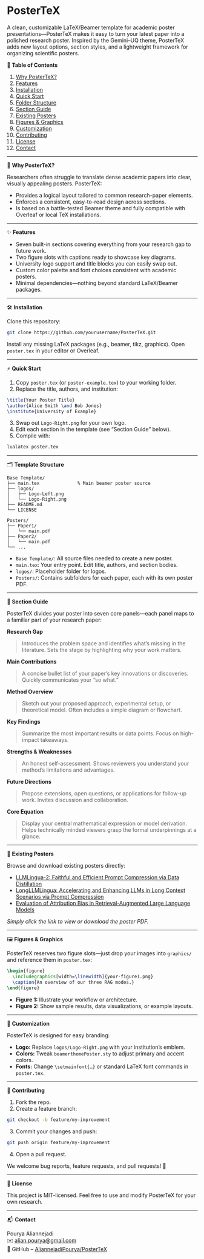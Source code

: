 # PosterTeX

A clean, customizable LaTeX/Beamer template for academic poster presentations—PosterTeX makes it easy to turn your latest paper into a polished research poster. Inspired by the Gemini–UQ theme, PosterTeX adds new layout options, section styles, and a lightweight framework for organizing scientific posters.

📖 **Table of Contents**

1. [Why PosterTeX?](#why-postertex)
2. [Features](#features)
3. [Installation](#installation)
4. [Quick Start](#quick-start)
5. [Folder Structure](#folder-structure)
6. [Section Guide](#section-guide)
7. [Existing Posters](#existing-posters)
8. [Figures & Graphics](#figures--graphics)
9. [Customization](#customization)
10. [Contributing](#contributing)
11. [License](#license)
12. [Contact](#contact)

---

🎯 **Why PosterTeX?**

Researchers often struggle to translate dense academic papers into clear, visually appealing posters. PosterTeX:

- Provides a logical layout tailored to common research-paper elements.
- Enforces a consistent, easy-to-read design across sections.
- Is based on a battle-tested Beamer theme and fully compatible with Overleaf or local TeX installations.

---

✨ **Features**

- Seven built-in sections covering everything from your research gap to future work.
- Two figure slots with captions ready to showcase key diagrams.
- University logo support and title blocks you can easily swap out.
- Custom color palette and font choices consistent with academic posters.
- Minimal dependencies—nothing beyond standard LaTeX/Beamer packages.

---

🛠️ **Installation**

Clone this repository:

```bash
git clone https://github.com/yourusername/PosterTeX.git
```

Install any missing LaTeX packages (e.g., beamer, tikz, graphicx).
Open `poster.tex` in your editor or Overleaf.

---

⚡ **Quick Start**

1. Copy `poster.tex` (or `poster-example.tex`) to your working folder.
2. Replace the title, authors, and institution:

```latex
\title{Your Poster Title}
\author{Alice Smith \and Bob Jones}
\institute{University of Example}
```

3. Swap out `Logo-Right.png` for your own logo.
4. Edit each section in the template (see “Section Guide” below).
5. Compile with:

```bash
lualatex poster.tex
```

---

🗂️ **Template Structure**

```
Base Template/
├── main.tex              % Main beamer poster source
├── logos/
│   ├── Logo-Left.png
│   └── Logo-Right.png
├── README.md
└── LICENSE

Posters/
├── Paper1/
│   └── main.pdf
├── Paper2/
│   └── main.pdf
└── ...
```
-   `Base Template/`: All source files needed to create a new poster. 
- `main.tex`: Your entry point. Edit title, authors, and section bodies.
- `logos/`: Placeholder folder for logos.
-   `Posters/`: Contains subfolders for each paper, each with its own poster PDF.
---

📑 **Section Guide**

PosterTeX divides your poster into seven core panels—each panel maps to a familiar part of your research paper:

**Research Gap**
> Introduces the problem space and identifies what’s missing in the literature. Sets the stage by highlighting why your work matters.

**Main Contributions**
> A concise bullet list of your paper’s key innovations or discoveries. Quickly communicates your “so what.”

**Method Overview**
> Sketch out your proposed approach, experimental setup, or theoretical model. Often includes a simple diagram or flowchart.

**Key Findings**
> Summarize the most important results or data points. Focus on high-impact takeaways.

**Strengths & Weaknesses**
> An honest self-assessment. Shows reviewers you understand your method’s limitations and advantages.

**Future Directions**
> Propose extensions, open questions, or applications for follow-up work. Invites discussion and collaboration.

**Core Equation**
> Display your central mathematical expression or model derivation. Helps technically minded viewers grasp the formal underpinnings at a glance.

---
📂 **Existing Posters**

Browse and download existing posters directly:

- [LLMLingua-2: Faithful and Efficient Prompt Compression via Data Distillation](https://github.com/AliannejadiPourya/PosterTex/blob/main/Posters/LLMLingua-2%3A%20Faithful%20and%20Efficient%20Prompt%20Compression%20via%20Data%20Distillation/main.pdf)
- [LongLLMLingua: Accelerating and Enhancing LLMs in Long Context
Scenarios via Prompt Compression](https://github.com/AliannejadiPourya/PosterTex/blob/main/Posters/LongLLMLingua%3A%20Accelerating%20and%20Enhancing%20LLMs%20in%20Long%20Context%20Scenarios%20via%20Prompt%20Compression/main.pdf)
- [Evaluation of Attribution Bias in Retrieval-Augmented
Large Language Models](https://github.com/AliannejadiPourya/PosterTex/blob/main/Posters/Evaluation%20of%20Attribution%20Bias%20in%20Retrieval-Augmented%20Large%20Language%20Models/main.pdf)

*Simply click the link to view or download the poster PDF.*

---

🖼️ **Figures & Graphics**

PosterTeX reserves two figure slots—just drop your images into `graphics/` and reference them in `poster.tex`:

```latex
\begin{figure}
  \includegraphics[width=\linewidth]{your-figure1.png}
  \caption{An overview of our three RAG modes.}
\end{figure}
```

- **Figure 1:** Illustrate your workflow or architecture.
- **Figure 2:** Show sample results, data visualizations, or example layouts.

---

🎨 **Customization**

PosterTeX is designed for easy branding:

- **Logo:** Replace `logos/Logo-Right.png` with your institution’s emblem.
- **Colors:** Tweak `beamerthemePoster.sty` to adjust primary and accent colors.
- **Fonts:** Change `\setmainfont{…}` or standard LaTeX font commands in `poster.tex`.

---

🤝 **Contributing**

1. Fork the repo.
2. Create a feature branch:  
```bash
git checkout -b feature/my-improvement
```
3. Commit your changes and push:  
```bash
git push origin feature/my-improvement
```
4. Open a pull request.

We welcome bug reports, feature requests, and pull requests! 🚀

---

📜 **License**

This project is MIT-licensed. Feel free to use and modify PosterTeX for your own research.

---

📬 **Contact**

Pourya Aliannejadi  
✉️ alian.pourya@gmail.com  
📂 GitHub – [AliannejadiPourya/PosterTeX](https://github.com/AliannejadiPourya/PosterTeX)

